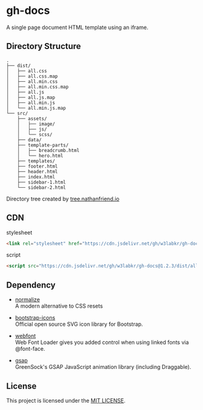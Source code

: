# gh-docs

A single page document HTML template using an iframe.

## Directory Structure

```text
.
├── dist/
│   ├── all.css
│   ├── all.css.map
│   ├── all.min.css
│   ├── all.min.css.map
│   ├── all.js
│   ├── all.js.map
│   ├── all.min.js
│   └── all.min.js.map
└── src/
    ├── assets/
    │   ├── image/
    │   ├── js/
    │   └── scss/
    ├── data/
    ├── template-parts/
    │   ├── breadcrumb.html
    │   └── hero.html
    ├── templates/
    ├── footer.html
    ├── header.html
    ├── index.html
    ├── sidebar-1.html
    └── sidebar-2.html
```

Directory tree created by [tree.nathanfriend.io](https://tree.nathanfriend.io/)

## CDN

stylesheet

```html
<link rel="stylesheet" href="https://cdn.jsdelivr.net/gh/w3labkr/gh-docs@1.2.3/dist/all.min.css" />
```

script

```html
<script src="https://cdn.jsdelivr.net/gh/w3labkr/gh-docs@1.2.3/dist/all.min.js">
```

## Dependency

- [normalize](https://github.com/necolas/normalize.css/)  
  A modern alternative to CSS resets

- [bootstrap-icons](https://github.com/twbs/icons)  
  Official open source SVG icon library for Bootstrap.

- [webfont](https://github.com/typekit/webfontloader)  
  Web Font Loader gives you added control when using linked fonts via @font-face.

- [gsap](https://github.com/greensock/GSAP)  
  GreenSock's GSAP JavaScript animation library (including Draggable).

## License

This project is licensed under the [MIT LICENSE](LICENSE).
